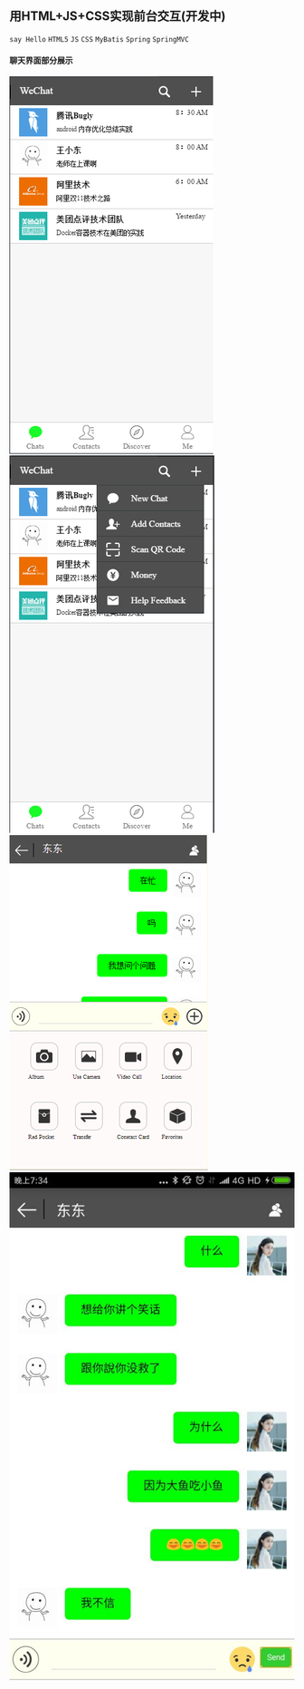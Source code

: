 ## 用HTML+JS+CSS实现前台交互(开发中)
`say Hello` `HTML5` `JS` `CSS` `MyBatis`  `Spring` `SpringMVC`
#### 聊天界面部分展示
![图片展示](show/show1.png)
![图片展示](show/show4.png)
![图片展示](show/img2.jpg)
![图片展示](show/img4.jpg)
